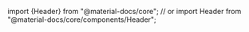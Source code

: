 import {Header} from "@material-docs/core";
// or
import Header from "@material-docs/core/components/Header";
